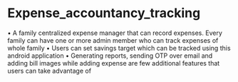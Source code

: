 # Expense_accountancy_tracking
• A family centralized expense manager that can record expenses. Every family can have one or more admin member who can track expenses of whole family • Users can set savings target which can be tracked using this android application • Generating reports, sending OTP over email and adding bill images while adding expense are few additional features that users can take advantage of
